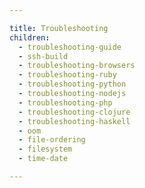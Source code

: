 ```yaml
---

title: Troubleshooting
children:
  - troubleshooting-guide
  - ssh-build
  - troubleshooting-browsers
  - troubleshooting-ruby
  - troubleshooting-python
  - troubleshooting-nodejs
  - troubleshooting-php
  - troubleshooting-clojure
  - troubleshooting-haskell
  - oom
  - file-ordering
  - filesystem
  - time-date

---
```

